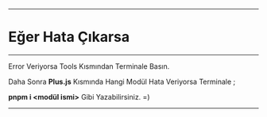 --------------------------------------

# Eğer Hata Çıkarsa

--------------------------------------

Error Veriyorsa Tools Kısmından Terminale Basın. 

Daha Sonra **Plus.js** Kısmında Hangi Modül Hata Veriyorsa Terminale ;

__pnpm i <modül ismi>__ Gibi Yazabilirsiniz. =)

--------------------------------------

